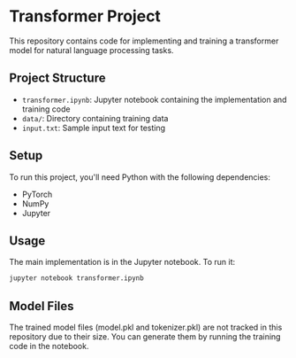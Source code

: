 # Transformer Project

This repository contains code for implementing and training a transformer model for natural language processing tasks.

## Project Structure

- `transformer.ipynb`: Jupyter notebook containing the implementation and training code
- `data/`: Directory containing training data
- `input.txt`: Sample input text for testing

## Setup

To run this project, you'll need Python with the following dependencies:
- PyTorch
- NumPy
- Jupyter

## Usage

The main implementation is in the Jupyter notebook. To run it:

```bash
jupyter notebook transformer.ipynb
```

## Model Files

The trained model files (model.pkl and tokenizer.pkl) are not tracked in this repository due to their size. You can generate them by running the training code in the notebook. 
